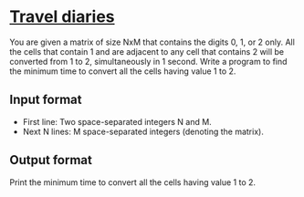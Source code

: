 # [Travel diaries][link]

You are given a matrix of size NxM that contains the digits 0, 1, or 2 only. All the cells that contain 1 and are adjacent to any cell that contains 2 will be converted from 1 to 2, simultaneously in 1 second. Write a program to find the minimum time to convert all the cells having value 1 to 2.

## Input format

- First line: Two space-separated integers N and M.
- Next N lines: M space-separated integers (denoting the matrix).

## Output format

Print the minimum time to convert all the cells having value 1 to 2.

[link]: https://www.hackerearth.com/practice/algorithms/graphs/breadth-first-search/practice-problems/algorithm/till-the-end-of-the-time-d73ba7d1/
